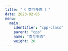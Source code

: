 ```yaml
---
title: "《 类与多态 》"
date: 2023-02-05
menu:
  main:
    identifier: "cpp-class"
    parent: "cpp"
    name: "类与多态"
    weight: 20
---
```






